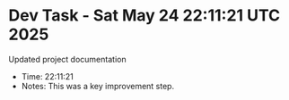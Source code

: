 # Dev Task - Sat May 24 22:11:21 UTC 2025
Updated project documentation
- Time: 22:11:21
- Notes: This was a key improvement step.
